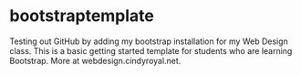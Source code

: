 bootstraptemplate
=================

Testing out GitHub by adding my bootstrap installation for my Web Design class. This is a basic getting started template for students 
who are learning Bootstrap. More at webdesign.cindyroyal.net.
